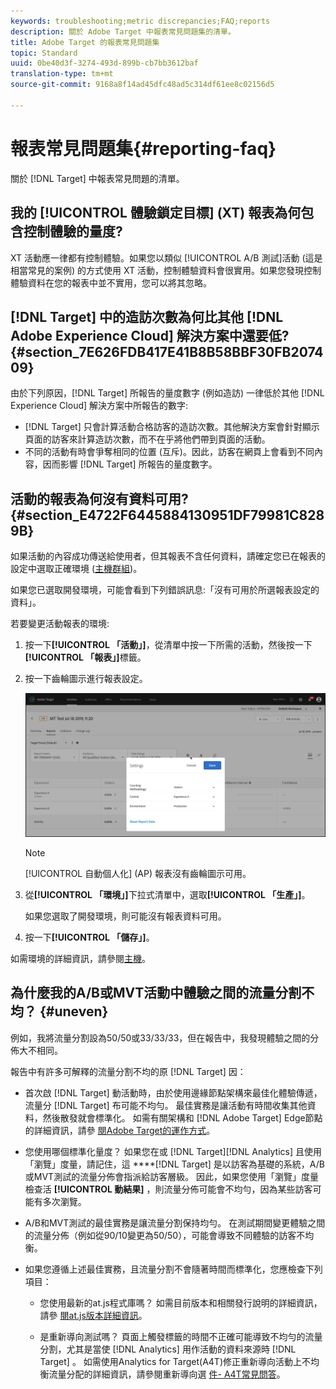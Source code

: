```yaml
---
keywords: troubleshooting;metric discrepancies;FAQ;reports
description: 關於 Adobe Target 中報表常見問題集的清單。
title: Adobe Target 的報表常見問題集
topic: Standard
uuid: 0be40d3f-3274-493d-899b-cb7bb3612baf
translation-type: tm+mt
source-git-commit: 9168a8f14ad45dfc48ad5c314df61ee8c02156d5

---
```



# 報表常見問題集{#reporting-faq}

關於 [!DNL Target] 中報表常見問題的清單。

## 我的 [!UICONTROL 體驗鎖定目標] (XT) 報表為何包含控制體驗的量度?

XT 活動應一律都有控制體驗。如果您以類似 [!UICONTROL A/B 測試]活動 (這是相當常見的案例) 的方式使用 XT 活動，控制體驗資料會很實用。如果您發現控制體驗資料在您的報表中並不實用，您可以將其忽略。

## [!DNL Target] 中的造訪次數為何比其他 [!DNL Adobe Experience Cloud] 解決方案中還要低? {#section_7E626FDB417E41B8B58BBF30FB207409}

由於下列原因，[!DNL Target] 所報告的量度數字 (例如造訪) 一律低於其他 [!DNL Experience Cloud] 解決方案中所報告的數字:

* [!DNL Target] 只會計算活動合格訪客的造訪次數。其他解決方案會針對顯示頁面的訪客來計算造訪次數，而不在乎將他們帶到頁面的活動。
* 不同的活動有時會爭奪相同的位置 (互斥)。因此，訪客在網頁上會看到不同內容，因而影響 [!DNL Target] 所報告的量度數字。

## 活動的報表為何沒有資料可用? {#section_E4722F6445884130951DF79981C8289B}

如果活動的內容成功傳送給使用者，但其報表不含任何資料，請確定您已在報表的設定中選取正確環境 ([主機群組](/help/administrating-target/hosts.md))。

如果您已選取開發環境，可能會看到下列錯誤訊息:「沒有可用於所選報表設定的資料」。

若要變更活動報表的環境:

1. 按一下&#x200B;**[!UICONTROL 「活動」]**，從清單中按一下所需的活動，然後按一下&#x200B;**[!UICONTROL 「報表」]**&#x200B;標籤。
1. 按一下齒輪圖示進行報表設定。

   ![A/B 設定對話方塊](/help/c-reports/c-report-settings/assets/ab_settings_dialog.png)

   >[!NOTE]
   >
   >[!UICONTROL 自動個人化] (AP) 報表沒有齒輪圖示可用。

1. 從&#x200B;**[!UICONTROL 「環境」]**&#x200B;下拉式清單中，選取&#x200B;**[!UICONTROL 「生產」]**。

   如果您選取了開發環境，則可能沒有報表資料可用。

1. 按一下&#x200B;**[!UICONTROL 「儲存」]**。

如需環境的詳細資訊，請參閱[主機](../administrating-target/hosts.md#concept_516BB01EBFBD4449AB03940D31AEB66E)。

## 為什麼我的A/B或MVT活動中體驗之間的流量分割不均？ {#uneven}

例如，我將流量分割設為50/50或33/33/33，但在報告中，我發現體驗之間的分佈大不相同。

報告中有許多可解釋的流量分割不均的原 [!DNL Target] 因：

* 首次啟 [!DNL Target] 動活動時，由於使用邊緣節點架構來最佳化體驗傳遞，流量分 [!DNL Target] 布可能不均勻。 最佳實務是讓活動有時間收集其他資料，然後散發就會標準化。 如需有關架構和 [!DNL Adobe Target] Edge節點的詳細資訊，請參 [閱Adobe Target的運作方式](/help/c-intro/how-target-works.md)。
* 您使用哪個標準化量度？ 如果您在或 [!DNL Target][!DNL Analytics] 且使用「瀏覽」度量，請記住，這 ****[!DNL Target] 是以訪客為基礎的系統，A/B或MVT測試的流量分佈會指派給訪客層級。 因此，如果您使用「瀏覽」度量檢查活 **[!UICONTROL 動結果]** ，則流量分佈可能會不均勻，因為某些訪客可能有多次瀏覽。
* A/B和MVT測試的最佳實務是讓流量分割保持均勻。 在測試期間變更體驗之間的流量分佈（例如從90/10變更為50/50），可能會導致不同體驗的訪客不均衡。
* 如果您遵循上述最佳實務，且流量分割不會隨著時間而標準化，您應檢查下列項目：

   * 您使用最新的at.js程式庫嗎？ 如需目前版本和相關發行說明的詳細資訊，請參 [閱at.js版本詳細資訊](/help/c-implementing-target/c-implementing-target-for-client-side-web/target-atjs-versions.md)。

   * 是重新導向測試嗎？ 頁面上觸發標籤的時間不正確可能導致不均勻的流量分割，尤其是當使 [!DNL Analytics] 用作活動的資料來源時 [!DNL Target] 。 如需使用Analytics for Target(A4T)修正重新導向活動上不均衡流量分配的詳細資訊，請參閱重新導向選 [件- A4T常見問答](/help/c-integrating-target-with-mac/a4t/r-a4t-faq/a4t-faq-redirect-offers.md)。
